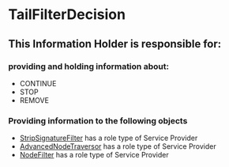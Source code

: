 # TailFilterDecision
## This Information Holder is responsible for:
### providing and holding information about: 
* CONTINUE
* STOP
* REMOVE
### Providing information to the following objects 
* [StripSignatureFilter](../ServiceProviders/StripSignatureFilter.md) has a role type of Service Provider
* [AdvancedNodeTraversor](../ServiceProviders/AdvancedNodeTraversor.md) has a role type of Service Provider
* [NodeFilter](../ServiceProviders/NodeFilter.md) has a role type of Service Provider
